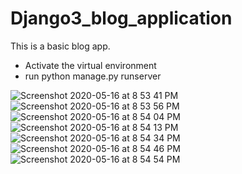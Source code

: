 # Django3_blog_application

This is a basic blog app.

- Activate the virtual environment
- run python manage.py runserver

![Screenshot 2020-05-16 at 8 53 41 PM](https://user-images.githubusercontent.com/49444980/82123938-b9ca2c80-97b9-11ea-8684-94133f1b5fbf.png)
![Screenshot 2020-05-16 at 8 53 56 PM](https://user-images.githubusercontent.com/49444980/82123978-f007ac00-97b9-11ea-9a88-3d3cb21921f8.png)
![Screenshot 2020-05-16 at 8 54 04 PM](https://user-images.githubusercontent.com/49444980/82123986-fc8c0480-97b9-11ea-9561-05121f9762d4.png)
![Screenshot 2020-05-16 at 8 54 13 PM](https://user-images.githubusercontent.com/49444980/82124004-0d3c7a80-97ba-11ea-84aa-b5b7c8adac27.png)
![Screenshot 2020-05-16 at 8 54 34 PM](https://user-images.githubusercontent.com/49444980/82124011-188fa600-97ba-11ea-8212-46018bf7cea4.png)
![Screenshot 2020-05-16 at 8 54 46 PM](https://user-images.githubusercontent.com/49444980/82124026-26ddc200-97ba-11ea-930c-c3bea6b69366.png)
![Screenshot 2020-05-16 at 8 54 54 PM](https://user-images.githubusercontent.com/49444980/82124045-38bf6500-97ba-11ea-8a43-78db6bfdd572.png)
